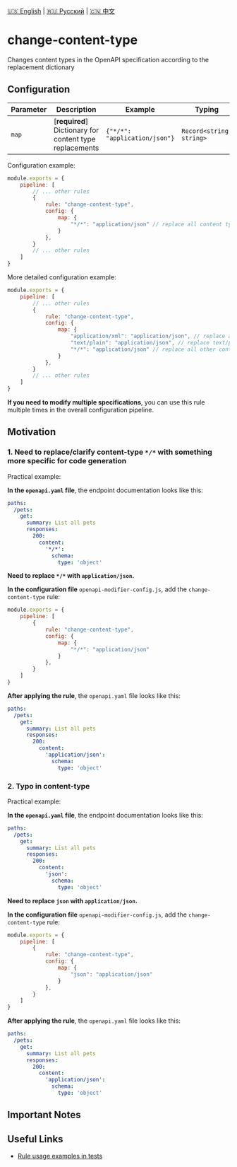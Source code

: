 [🇺🇸 English](./README.md) | [🇷🇺 Русский](./README-ru.md)  | [🇨🇳 中文](./README-zh.md)

# change-content-type

Changes content types in the OpenAPI specification according to the replacement dictionary



## Configuration

| Parameter | Description                          | Example                     | Typing              | Default |
|----------|-----------------------------------|----------------------------|------------------------|-----------|
| `map`    | [**required**] Dictionary for content type replacements | `{"*/*": "application/json"}` | `Record<string, string>` | `{}`        |

Configuration example:

```js
module.exports = {
    pipeline: [
        // ... other rules
        {
            rule: "change-content-type",
            config: {
                map: {
                    "*/*": "application/json" // replace all content types with application/json
                }
            },
        }
        // ... other rules
    ]
}
```

More detailed configuration example:

```js
module.exports = {
    pipeline: [
        // ... other rules
        {
            rule: "change-content-type",
            config: {
                map: {
                    "application/xml": "application/json", // replace application/xml with application/json
                    "text/plain": "application/json", // replace text/plain with application/json
                    "*/*": "application/json" // replace all other content types with application/json
                }
            },
        }
        // ... other rules
    ]
}
```

**If you need to modify multiple specifications**, you can use this rule multiple times in the overall configuration pipeline.

## Motivation

<a name="custom_anchor_motivation_1"></a>
### 1. Need to replace/clarify content-type `*/*` with something more specific for code generation

Practical example:

**In the `openapi.yaml` file**, the endpoint documentation looks like this:

```yaml
paths:
  /pets:
    get:
      summary: List all pets
      responses:
        200:
          content:
            '*/*':
              schema:
                type: 'object'
```
**Need to replace `*/*` with `application/json`.**

**In the configuration file** `openapi-modifier-config.js`, add the `change-content-type` rule:

```js
module.exports = {
    pipeline: [
        {
            rule: "change-content-type",
            config: {
                map: {
                    "*/*": "application/json"
                }
            },
        }
    ]
}
```

**After applying the rule**, the `openapi.yaml` file looks like this:

```yaml
paths:
  /pets:
    get:
      summary: List all pets
      responses:
        200:
          content:
            'application/json':
              schema:
                type: 'object'
```

<a name="custom_anchor_motivation_2"></a>
### 2. Typo in content-type

Practical example:

**In the `openapi.yaml` file**, the endpoint documentation looks like this:

```yaml
paths:
  /pets:
    get:
      summary: List all pets
      responses:
        200:
          content:
            'json':
              schema:
                type: 'object'
```
**Need to replace `json` with `application/json`.**

**In the configuration file** `openapi-modifier-config.js`, add the `change-content-type` rule:

```js
module.exports = {
    pipeline: [
        {
            rule: "change-content-type",
            config: {
                map: {
                    "json": "application/json"
                }
            },
        }
    ]
}
```

**After applying the rule**, the `openapi.yaml` file looks like this:

```yaml
paths:
  /pets:
    get:
      summary: List all pets
      responses:
        200:
          content:
            'application/json':
              schema:
                type: 'object'
```

## Important Notes



## Useful Links

- [Rule usage examples in tests](./index.test.ts)  
 